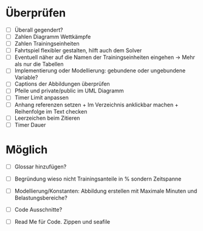 # Überprüfen

- [ ] Überall gegendert?
- [ ] Zahlen Diagramm Wettkämpfe
- [ ] Zahlen Trainingseinheiten
- [ ] Fahrtspiel flexibler gestalten, hilft auch dem Solver
- [ ] Eventuell näher auf die Namen der Trainingseinheiten eingehen -> Mehr als nur die Tabellen
- [ ] Implementierung oder Modellierung: gebundene oder ungebundene Variable?
- [ ] Captions der Abbildungen überprüfen
- [ ] Pfeile und private/public im UML Diagramm
- [ ] Timer Limit anpassen
- [ ] Anhang referenzen setzen + Im Verzeichnis anklickbar machen + Reihenfolge im Text checken
- [ ] Leerzeichen beim Zitieren
- [ ] Timer Dauer

# Möglich

- [ ] Glossar hinzufügen?
- [ ] Begründung wieso nicht Trainingsanteile in % sondern Zeitspanne
- [ ] Modellierung/Konstanten: Abbildung erstellen mit Maximale Minuten und Belastungsbereiche? 
- [ ] Code Ausschnitte?
- [ ] Read Me für Code. Zippen und seafile




